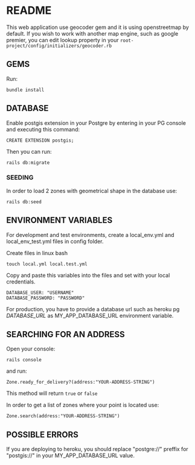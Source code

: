 # README

This web application use geocoder gem and it is using openstreetmap by default. If you wish to work with another map engine, such as google premier, you can edit lookup property in your `root-project/config/initializers/geocoder.rb`

## GEMS

Run:

`bundle install`

## DATABASE

Enable postgis extension in your Postgre by entering in your PG console and executing this command:

`CREATE EXTENSION postgis;`

Then you can run:

`rails db:migrate`

### SEEDING

In order to load 2 zones with geometrical shape in the database use:

`rails db:seed`


## ENVIRONMENT VARIABLES
For development and test environments, create a local_env.yml and local_env_test.yml files in config folder. 

Create files in linux bash

`touch local.yml local.test.yml`

Copy and paste this variables into the files and set with your local credentials.

```
DATABASE_USER: "USERNAME"
DATABASE_PASSWORD: "PASSWORD"
```

For production, you have to provide a database url such as heroku pg *DATABASE_URL* as MY_APP_DATABASE_URL environment variable.

## SEARCHING FOR AN ADDRESS 

Open your console:

`rails console`

and run:

`Zone.ready_for_delivery?(address:"YOUR-ADDRESS-STRING")`

This method will return `true` or `false`

In order to get a list of zones where your point is located use:

`Zone.search(address:"YOUR-ADDRESS-STRING")`

## POSSIBLE ERRORS
If you are deploying to heroku, you should replace "postgre://" preffix for "postgis://" in your MY_APP_DATABASE_URL value.


